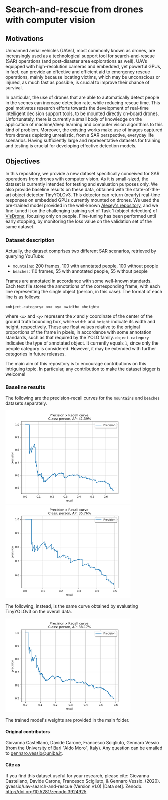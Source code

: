 # Search-and-rescue from drones with computer vision

## Motivations

Unmanned aerial vehicles (UAVs), most commonly known as drones, are increasingly used as a technological support tool for search-and-rescue (SAR) operations (and post-disaster area explorations as well). UAVs equipped with high-resolution cameras and embedded, yet powerful GPUs, in fact, can provide an effective and efficient aid to emergency rescue operations, mainly because locating victims, which may be unconscious or injured, as much fast as possible, is crucial to improve their chance of survival.

In particular, the use of drones that are able to automatically detect people in the scenes can increase detection rate, while reducing rescue time. This goal motivates research efforts towards the development of real-time intelligent decision support tools, to be mounted directly on-board drones. Unfortunately, there is currently a small body of knowledge on the application of machine/deep learning and computer vision algorithms to this kind of problem. Moreover, the existing works make use of images captured from drones depicting unrealistic, from a SAR perspective, everyday life scenarios. Having sufficiently large and representative datasets for training and testing is crucial for developing effective detection models.

## Objectives

In this repository, we provide a new dataset specifically conceived for SAR operations from drones with computer vision. As it is small-sized, the dataset is currently intended for testing and evaluation purposes only. We also provide baseline results on these data, obtained with the state-of-the-art object detector TinyYOLOv3. This detector can return (nearly) real-time responses on embedded GPUs currently mounted on drones. We used the pre-trained model provided in the well-known [Alexey's repository](https://github.com/AlexeyAB/darknet), and we fine-tuned it on the challenging training set of Task 1 (object detection) of [VisDrone](https://github.com/VisDrone/VisDrone-Dataset), focusing only on people. Fine-tuning has been performed until early stopping, by monitoring the loss value on the validation set of the same dataset.

### Dataset description

Actually, the dataset comprises two different SAR scenarios, retrieved by querying YouTube: 
- `mountains`: 200 frames, 100 with annotated people, 100 without people
- `beaches`: 110 frames, 55 with annotated people, 55 without people

Frames are annotated in accordance with some well-known standards. Each text file stores the annotations of the corresponding frame, with each line representing the single object (person, in this case). The format of each line is as follows:

`<object-category> <x> <y> <width> <height>`

where `<x>` and `<y>` represent the *x* and *y* coordinate of the center of the ground truth bounding box, while `width` and `height` indicate its width and height, respectively. These are float values relative to the original proportions of the frame in pixels, in accordance with some annotation standards, such as that required by the YOLO family. `object-category` indicates the type of annotated object. It currently equals `1`, since only the people category is considered. However, it may be extended with further categories in future releases.

The main aim of this repository is to encourage contributions on this intriguing topic. In particular, any contribution to make the dataset bigger is welcome!

### Baseline results

The following are the precision-recall curves for the `mountains` and `beaches` datasets separately.

<img src="/baseline_results/precision-recall_curve_mountains.png" width="400" height="auto"> <img src="/baseline_results/precision-recall_curve_beaches.png" width="400" height="auto">

The following, instead, is the same curve obtained by evaluating TinyYOLOv3 on the overall data. 

<img src="/baseline_results/precision-recall_curve_overall.png" width="400" height="auto">

The trained model's weights are provided in the main folder.

#### Original contributors

Giovanna Castellano, Davide Carone, Francesco Scigliuto, Gennaro Vessio (from the University of Bari "Aldo Moro", Italy). Any question can be emailed to <gennaro.vessio@uniba.it>.

#### Cite as

If you find this dataset useful for your research, please cite: Giovanna Castellano, Davide Carone, Francesco Scigliuto, & Gennaro Vessio. (2020). gvessio/uav-search-and-rescue (Version v1.0) [Data set]. Zenodo. http://doi.org/10.5281/zenodo.3924925.
